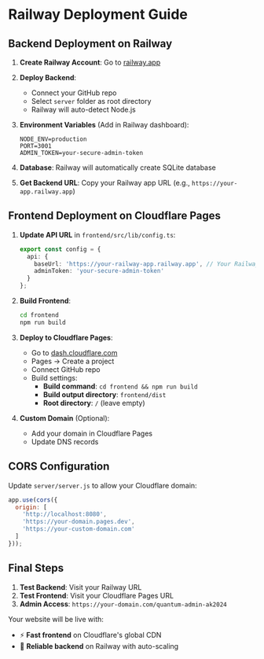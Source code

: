 # Railway Deployment Guide

## Backend Deployment on Railway

1. **Create Railway Account**: Go to [railway.app](https://railway.app)

2. **Deploy Backend**:
   - Connect your GitHub repo
   - Select `server` folder as root directory
   - Railway will auto-detect Node.js

3. **Environment Variables** (Add in Railway dashboard):
   ```
   NODE_ENV=production
   PORT=3001
   ADMIN_TOKEN=your-secure-admin-token
   ```

4. **Database**: Railway will automatically create SQLite database

5. **Get Backend URL**: Copy your Railway app URL (e.g., `https://your-app.railway.app`)

## Frontend Deployment on Cloudflare Pages

1. **Update API URL** in `frontend/src/lib/config.ts`:
   ```typescript
   export const config = {
     api: {
       baseUrl: 'https://your-railway-app.railway.app', // Your Railway URL
       adminToken: 'your-secure-admin-token'
     }
   };
   ```

2. **Build Frontend**:
   ```bash
   cd frontend
   npm run build
   ```

3. **Deploy to Cloudflare Pages**:
   - Go to [dash.cloudflare.com](https://dash.cloudflare.com)
   - Pages → Create a project
   - Connect GitHub repo
   - Build settings:
     - **Build command**: `cd frontend && npm run build`
     - **Build output directory**: `frontend/dist`
     - **Root directory**: `/` (leave empty)

4. **Custom Domain** (Optional):
   - Add your domain in Cloudflare Pages
   - Update DNS records

## CORS Configuration

Update `server/server.js` to allow your Cloudflare domain:

```javascript
app.use(cors({
  origin: [
    'http://localhost:8080',
    'https://your-domain.pages.dev',
    'https://your-custom-domain.com'
  ]
}));
```

## Final Steps

1. **Test Backend**: Visit your Railway URL
2. **Test Frontend**: Visit your Cloudflare Pages URL
3. **Admin Access**: `https://your-domain.com/quantum-admin-ak2024`

Your website will be live with:
- ⚡ **Fast frontend** on Cloudflare's global CDN
- 🚄 **Reliable backend** on Railway with auto-scaling